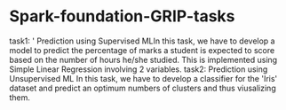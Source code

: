 # Spark-foundation-GRIP-tasks
task1: '
Prediction using Supervised MLIn this task, 
we have to develop a model to predict the percentage of marks a student is expected to score based on the number of hours he/she studied.
This is implemented using Simple Linear Regression involving 2 variables.
task2:
Prediction using Unsupervised ML
In this task, we have to develop a classifier for the 'Iris' dataset and predict an optimum numbers of clusters and thus viusalizing them.
